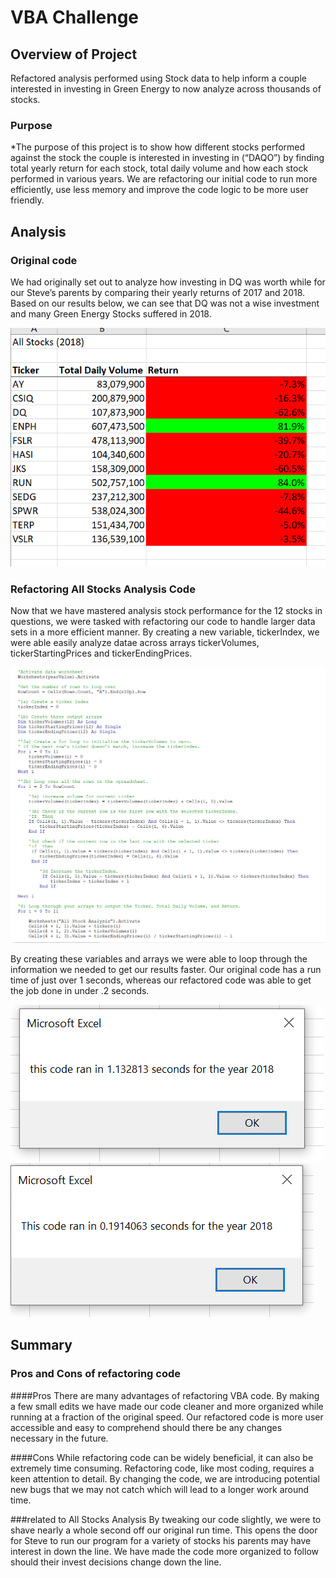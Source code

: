 # VBA Challenge
## Overview of Project
Refactored analysis performed using Stock data to help inform a couple interested in investing in Green Energy to now analyze across thousands of stocks.

### Purpose

*The purpose of this project is to show how different stocks performed against the stock the couple is interested in investing in (“DAQO”) by finding total yearly return for each stock, total daily volume and how each stock performed in various years. We are refactoring our initial code to run more efficiently, use less memory and improve the code logic to be more user friendly.

## Analysis 
### Original code 
We had originally set out to analyze how investing in DQ was worth while for our Steve’s parents by comparing their yearly returns of 2017 and 2018. Based on our results below, we can see that DQ was not a wise investment and many Green Energy Stocks suffered in 2018.

![AllStocksAnalysis_2018]( Resources/AllStocksAnalysis_2018.PNG) 

### Refactoring All Stocks Analysis Code
Now that we have mastered analysis stock performance for the 12 stocks in questions, we were tasked with refactoring our code to handle larger data sets in a more efficient manner. By creating a new variable, tickerIndex, we were able easily analyze datae across arrays tickerVolumes, tickerStartingPrices and tickerEndingPrices. 

 
![VBA_Challenge_Refactored]( Resources/VBA_Challenge_Refactored.PNG)

By creating these variables and arrays we were able to loop through the information we needed to get our results faster. Our original code has a run time of just over 1 seconds, whereas our refactored code was able to get the job done in under .2 seconds.

![VBA_2018_originalCode](Resources/VBA_2018_originalCode.PNG)
![VBA_Challenge_2018Updated](Resources/VBA_Challenge_2018Updated.PNG)


## Summary
### Pros and Cons of refactoring code
####Pros
There are many advantages of refactoring VBA code. By making a few small edits we have made our code cleaner and more organized while running at a fraction of the original speed. Our refactored code is more user accessible and easy to comprehend should there be any changes necessary in the future.

####Cons
While refactoring code can be widely beneficial, it can also be extremely time consuming. Refactoring code, like most coding, requires a keen attention to detail. By changing the code, we are introducing potential new bugs that we may not catch which will lead to a longer work around time.


###related to All Stocks Analysis
By tweaking our code slightly, we were to shave nearly a whole second off our original run time. This opens the door for Steve to run our program for a variety of stocks his parents may have interest in down the line. We have made the code more organized to follow should their invest decisions change down the line.

